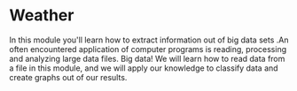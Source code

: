 # Weather

In this module you'll learn how to extract information out of big data sets .An often encountered application of computer programs is reading, processing and analyzing large data files. Big data! We will learn how to read data from a file in this module, and we will apply our knowledge to classify data and create graphs out of our results.
